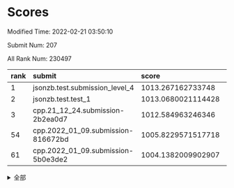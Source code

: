 # Scores

Modified Time: 2022-02-21 03:50:10

Submit Num: 207

All Rank Num: 230497

| rank |               submit               |       score        |       sigma        | pk_num |
| :--- | :--------------------------------- | :----------------- | :----------------- | :----- |
| 1    | jsonzb.test.submission_level_4     | 1013.267162733748  | 0.8343102106837399 | 4457   |
| 2    | jsonzb.test.test_1                 | 1013.0680021114428 | 0.7900122378317564 | 4455   |
| 3    | cpp.21_12_24.submission-2b2ea0d7   | 1012.584963246346  | 0.7860809695836479 | 4456   |
| 54   | cpp.2022_01_09.submission-816672bd | 1005.8229571517718 | 0.7197330525181713 | 4454   |
| 61   | cpp.2022_01_09.submission-5b0e3de2 | 1004.1382009902907 | 0.7089951166115162 | 4452   |


<details>
<summary>全部</summary>

| rank |                 submit                 |       score        |       sigma        | pk_num |
| :--- | :------------------------------------- | :----------------- | :----------------- | :----- |
| 1    | jsonzb.test.submission_level_4         | 1013.267162733748  | 0.8343102106837399 | 4457   |
| 2    | jsonzb.test.test_1                     | 1013.0680021114428 | 0.7900122378317564 | 4455   |
| 3    | cpp.21_12_24.submission-2b2ea0d7       | 1012.584963246346  | 0.7860809695836479 | 4456   |
| 4    | gobigger.level_3.submission_level_3_28 | 1011.437908294861  | 0.761957160637466  | 4457   |
| 5    | gobigger.level_3.submission_level_3_46 | 1011.2858243341501 | 0.7721707104340387 | 4452   |
| 6    | gobigger.level_3.submission_level_3_26 | 1011.2497577251318 | 0.7653047528610543 | 4458   |
| 7    | gobigger.level_3.submission_level_3_36 | 1011.2420073215355 | 0.8047979639494623 | 4457   |
| 8    | gobigger.level_3.submission_level_3_40 | 1011.2395479984573 | 0.7671843836385498 | 4454   |
| 9    | gobigger.level_3.submission_level_3_31 | 1011.0827424884787 | 0.7725411504692233 | 4454   |
| 10   | gobigger.level_3.submission_level_3_29 | 1010.8935663005515 | 0.7777286189093632 | 4456   |
| 11   | gobigger.level_3.submission_level_3_42 | 1010.8745478893479 | 0.7566325000381725 | 4456   |
| 12   | gobigger.level_3.submission_level_3_41 | 1010.8695687571856 | 0.766856737726182  | 4451   |
| 13   | gobigger.level_3.submission_level_3_4  | 1010.8567143618204 | 0.7551497970498544 | 4450   |
| 14   | gobigger.level_3.submission_level_3_2  | 1010.802157142978  | 0.7879971657411592 | 4457   |
| 15   | gobigger.level_3.submission_level_3_5  | 1010.7299769082939 | 0.7772213845592157 | 4453   |
| 16   | gobigger.level_3.submission_level_3_48 | 1010.6634598496347 | 0.7809060286455042 | 4454   |
| 17   | gobigger.level_3.submission_level_3_11 | 1010.5792561847054 | 0.7464800908968292 | 4453   |
| 18   | gobigger.level_3.submission_level_3_1  | 1010.4628944829357 | 0.7607699331059443 | 4453   |
| 19   | gobigger.level_3.submission_level_3_12 | 1010.4459366460011 | 0.7431846535998349 | 4458   |
| 20   | gobigger.level_3.submission_level_3_37 | 1010.4324751022898 | 0.7458041350341534 | 4448   |
| 21   | gobigger.level_3.submission_level_3_33 | 1010.4001291851908 | 0.7634808674832194 | 4455   |
| 22   | gobigger.level_3.submission_level_3_16 | 1010.3832506519587 | 0.7496271184408623 | 4454   |
| 23   | gobigger.level_3.submission_level_3_39 | 1010.3572897101736 | 0.7449374558371514 | 4454   |
| 24   | gobigger.level_3.submission_level_3_19 | 1010.3052395702998 | 0.7619778092476812 | 4459   |
| 25   | gobigger.level_3.submission_level_3_14 | 1010.2280964138582 | 0.782959425034368  | 4457   |
| 26   | gobigger.level_3.submission_level_3_13 | 1010.0953685117712 | 0.749266504888477  | 4447   |
| 27   | gobigger.level_3.submission_level_3_43 | 1010.0614122864695 | 0.7742348053117261 | 4448   |
| 28   | gobigger.level_3.submission_level_3_35 | 1010.050896457434  | 0.7820151251639499 | 4455   |
| 29   | gobigger.level_3.submission_level_3_8  | 1010.0309042042754 | 0.753408152844283  | 4449   |
| 30   | gobigger.level_3.submission_level_3_0  | 1010.0236594787294 | 0.7743931226503408 | 4450   |
| 31   | gobigger.level_3.submission_level_3_3  | 1009.9975244772259 | 0.7551242980998505 | 4456   |
| 32   | gobigger.level_3.submission_level_3_15 | 1009.8819899821041 | 0.775179500499233  | 4454   |
| 33   | gobigger.level_3.submission_level_3_32 | 1009.7317508063353 | 0.7495743910848688 | 4455   |
| 34   | gobigger.level_3.submission_level_3_24 | 1009.5612419045068 | 0.7337173961904333 | 4456   |
| 35   | gobigger.level_3.submission_level_3_18 | 1009.5346129994758 | 0.7515864247625783 | 4456   |
| 36   | gobigger.level_3.submission_level_3_22 | 1009.4556061501603 | 0.7544239917538093 | 4453   |
| 37   | gobigger.level_3.submission_level_3_38 | 1009.4485188956546 | 0.7444858980632508 | 4457   |
| 38   | gobigger.level_3.submission_level_3_27 | 1009.3962902379578 | 0.7458537182093972 | 4457   |
| 39   | gobigger.level_3.submission_level_3_44 | 1009.3955971822518 | 0.7591950333817677 | 4454   |
| 40   | gobigger.level_3.submission_level_3_20 | 1009.3792375003188 | 0.7636696444040801 | 4452   |
| 41   | gobigger.level_3.submission_level_3_10 | 1009.358962552474  | 0.7418907060856392 | 4453   |
| 42   | gobigger.level_3.submission_level_3_9  | 1009.2055535778442 | 0.7424503209769153 | 4455   |
| 43   | gobigger.level_3.submission_level_3_17 | 1009.1954712843307 | 0.7362573724097835 | 4453   |
| 44   | gobigger.level_3.submission_level_3_21 | 1009.1539872320288 | 0.7401152855969054 | 4448   |
| 45   | gobigger.level_3.submission_level_3_47 | 1008.9891140930089 | 0.7376164516186421 | 4455   |
| 46   | gobigger.level_3.submission_level_3_6  | 1008.9801653095677 | 0.7440853905775946 | 4453   |
| 47   | gobigger.level_3.submission_level_3_34 | 1008.9100500962197 | 0.7358139529174941 | 4451   |
| 48   | gobigger.level_3.submission_level_3_25 | 1008.85374687713   | 0.7302666518643586 | 4455   |
| 49   | gobigger.level_3.submission_level_3_7  | 1008.7576940794545 | 0.7488199848509102 | 4453   |
| 50   | gobigger.level_3.submission_level_3_30 | 1008.5808925904588 | 0.7509687110515834 | 4453   |
| 51   | gobigger.level_3.submission_level_3_45 | 1008.5522937316696 | 0.7568283841850988 | 4451   |
| 52   | gobigger.level_3.submission_level_3_49 | 1008.5326552142949 | 0.7622308068664773 | 4458   |
| 53   | gobigger.level_3.submission_level_3_23 | 1008.1125387074221 | 0.7519056703503468 | 4453   |
| 54   | cpp.2022_01_09.submission-816672bd     | 1005.8229571517718 | 0.7197330525181713 | 4454   |
| 55   | gobigger.level_1.submission_level_1_47 | 1005.0427917081672 | 0.729700855560473  | 4458   |
| 56   | gobigger.level_1.submission_level_1_32 | 1004.7488043808414 | 0.7090236487764935 | 4454   |
| 57   | gobigger.level_1.submission_level_1_41 | 1004.6744295248071 | 0.7172205821843955 | 4455   |
| 58   | gobigger.level_1.submission_level_1_45 | 1004.624694763244  | 0.7069254704919794 | 4454   |
| 59   | gobigger.level_1.submission_level_1_4  | 1004.5844703343294 | 0.7276638742450426 | 4457   |
| 60   | gobigger.level_1.submission_level_1_38 | 1004.2718839201833 | 0.7337874507315503 | 4453   |
| 61   | cpp.2022_01_09.submission-5b0e3de2     | 1004.1382009902907 | 0.7089951166115162 | 4452   |
| 62   | gobigger.level_1.submission_level_1_17 | 1003.9038199404439 | 0.7228504724939183 | 4454   |
| 63   | gobigger.level_1.submission_level_1_14 | 1003.8923898103064 | 0.7146413506090294 | 4458   |
| 64   | gobigger.level_1.submission_level_1_2  | 1003.8899167811933 | 0.7152379472205003 | 4455   |
| 65   | gobigger.level_1.submission_level_1_34 | 1003.8472847082245 | 0.7185581511079187 | 4454   |
| 66   | gobigger.level_1.submission_level_1_44 | 1003.8426266498349 | 0.717999402847313  | 4454   |
| 67   | gobigger.level_1.submission_level_1_1  | 1003.7881553107342 | 0.71450712022441   | 4455   |
| 68   | gobigger.level_1.submission_level_1_13 | 1003.6997114715997 | 0.7178436391919052 | 4455   |
| 69   | gobigger.level_1.submission_level_1_23 | 1003.6864359732014 | 0.7131880360629724 | 4452   |
| 70   | gobigger.level_1.submission_level_1_11 | 1003.6355792629081 | 0.7247639066488861 | 4458   |
| 71   | gobigger.level_1.submission_level_1_27 | 1003.6289324021836 | 0.7300739128208374 | 4451   |
| 72   | gobigger.level_1.submission_level_1_10 | 1003.5786329179272 | 0.725920098890949  | 4452   |
| 73   | gobigger.level_1.submission_level_1_31 | 1003.5550602676362 | 0.7157940026655675 | 4455   |
| 74   | gobigger.level_1.submission_level_1_22 | 1003.5351684880534 | 0.718652531498698  | 4459   |
| 75   | gobigger.level_1.submission_level_1_8  | 1003.5233923369966 | 0.7107088365257667 | 4453   |
| 76   | gobigger.level_1.submission_level_1_26 | 1003.4963081822457 | 0.7037945811663595 | 4457   |
| 77   | gobigger.level_1.submission_level_1_6  | 1003.4586266191062 | 0.7192136450618313 | 4453   |
| 78   | gobigger.level_1.submission_level_1_3  | 1003.434152908182  | 0.7086103555019985 | 4452   |
| 79   | gobigger.level_1.submission_level_1_19 | 1003.393410979528  | 0.7051382099467844 | 4455   |
| 80   | gobigger.level_1.submission_level_1_5  | 1003.2367184970367 | 0.7145430627415728 | 4450   |
| 81   | gobigger.level_1.submission_level_1_33 | 1003.1852888864005 | 0.7176852716958737 | 4457   |
| 82   | gobigger.level_1.submission_level_1_16 | 1003.1676754018154 | 0.7168940926558568 | 4451   |
| 83   | gobigger.level_1.submission_level_1_24 | 1003.1437050310278 | 0.7109090252463593 | 4451   |
| 84   | gobigger.level_1.submission_level_1_0  | 1003.1293395042281 | 0.7140013389334202 | 4451   |
| 85   | gobigger.level_1.submission_level_1_30 | 1003.1189956696463 | 0.7260359030488679 | 4455   |
| 86   | gobigger.level_1.submission_level_1_40 | 1003.1032160143568 | 0.7340599120714331 | 4457   |
| 87   | gobigger.level_1.submission_level_1_7  | 1003.0531347384402 | 0.7181658949497312 | 4453   |
| 88   | gobigger.level_1.submission_level_1_36 | 1003.036323721278  | 0.7254658436588616 | 4457   |
| 89   | gobigger.level_1.submission_level_1_9  | 1002.977638268912  | 0.7275422070596068 | 4459   |
| 90   | gobigger.level_1.submission_level_1_43 | 1002.9664029920484 | 0.7111467921107624 | 4462   |
| 91   | gobigger.level_1.submission_level_1_20 | 1002.7993151612758 | 0.7130798382253134 | 4452   |
| 92   | gobigger.level_1.submission_level_1_21 | 1002.7533047514222 | 0.7035166156268537 | 4455   |
| 93   | gobigger.level_1.submission_level_1_46 | 1002.7352672754498 | 0.72312556073366   | 4449   |
| 94   | gobigger.level_1.submission_level_1_25 | 1002.6354490925243 | 0.7145521640855164 | 4456   |
| 95   | gobigger.level_1.submission_level_1_15 | 1002.6072520548029 | 0.7103355495035747 | 4454   |
| 96   | gobigger.level_1.submission_level_1_35 | 1002.592082270921  | 0.7059942240544843 | 4451   |
| 97   | gobigger.level_1.submission_level_1_37 | 1002.5868703747482 | 0.717802658892865  | 4455   |
| 98   | gobigger.level_1.submission_level_1_42 | 1002.4366236775538 | 0.7049472249772804 | 4456   |
| 99   | gobigger.level_1.submission_level_1_49 | 1002.3646958918226 | 0.7235818657580086 | 4457   |
| 100  | gobigger.level_1.submission_level_1_18 | 1002.3604967250307 | 0.7159838770377932 | 4454   |
| 101  | gobigger.level_1.submission_level_1_48 | 1002.2690649261909 | 0.7121812590647013 | 4453   |
| 102  | gobigger.level_1.submission_level_1_28 | 1002.1664322432254 | 0.7162871703172864 | 4449   |
| 103  | gobigger.level_1.submission_level_1_29 | 1002.103345580438  | 0.7167658059426001 | 4453   |
| 104  | gobigger.level_1.submission_level_1_39 | 1001.7629735203466 | 0.7177802180976007 | 4458   |
| 105  | gobigger.level_1.submission_level_1_12 | 1001.5454987886209 | 0.7020933097051105 | 4454   |
| 106  | gobigger.random.submission_random_1    | 997.7713517686941  | 0.7084924136986269 | 4453   |
| 107  | gobigger.random.submission_random_5    | 997.2912700515332  | 0.7092420658740874 | 4457   |
| 108  | gobigger.random.submission_random_30   | 996.9838524320177  | 0.7137371237452256 | 4454   |
| 109  | gobigger.random.submission_random_23   | 996.8723664571202  | 0.7133510968195433 | 4454   |
| 110  | gobigger.random.submission_random_10   | 996.8635170006413  | 0.7000443386247172 | 4452   |
| 111  | gobigger.random.submission_random_18   | 996.8568103435375  | 0.7053587846826819 | 4453   |
| 112  | gobigger.random.submission_random_36   | 996.7218318431028  | 0.6963719397774962 | 4454   |
| 113  | gobigger.random.submission_random_12   | 996.6948212531391  | 0.7159354341570469 | 4457   |
| 114  | gobigger.random.submission_random_7    | 996.5066968637428  | 0.7015650858686909 | 4455   |
| 115  | gobigger.random.submission_random_13   | 996.4530120510493  | 0.7010740790567774 | 4449   |
| 116  | gobigger.random.submission_random_0    | 996.3480167309085  | 0.6975868636997219 | 4455   |
| 117  | gobigger.random.submission_random_21   | 996.2762517290854  | 0.7097558645481166 | 4459   |
| 118  | gobigger.random.submission_random_27   | 996.2025009354834  | 0.7087140177192707 | 4455   |
| 119  | gobigger.random.submission_random_15   | 996.1864816937925  | 0.7036737818204798 | 4459   |
| 120  | gobigger.random.submission_random_45   | 996.16279390013    | 0.7089960113604286 | 4453   |
| 121  | gobigger.random.submission_random_29   | 996.160705145046   | 0.7046068872212122 | 4451   |
| 122  | gobigger.random.submission_random_32   | 996.0547122211046  | 0.7171922318436367 | 4450   |
| 123  | gobigger.random.submission_random_17   | 996.0425470637547  | 0.7033308288738989 | 4454   |
| 124  | gobigger.random.submission_random_43   | 995.9975045608501  | 0.7103229643248317 | 4450   |
| 125  | gobigger.random.submission_random_24   | 995.9812586550574  | 0.7005921467504896 | 4451   |
| 126  | gobigger.random.submission_random_40   | 995.8366962925521  | 0.7194636264265216 | 4456   |
| 127  | gobigger.random.submission_random_26   | 995.8362026077413  | 0.7039911057385664 | 4456   |
| 128  | gobigger.random.submission_random_35   | 995.7950277673265  | 0.726460739244102  | 4453   |
| 129  | gobigger.random.submission_random_46   | 995.7776044342262  | 0.7180626929942798 | 4452   |
| 130  | gobigger.random.submission_random_14   | 995.7491236616999  | 0.7106845553963986 | 4457   |
| 131  | gobigger.random.submission_random_31   | 995.6980689078812  | 0.6930506330674394 | 4455   |
| 132  | gobigger.random.submission_random_2    | 995.6852728932569  | 0.7084688941877249 | 4458   |
| 133  | gobigger.random.submission_random_11   | 995.6700148406492  | 0.7097517129231173 | 4456   |
| 134  | gobigger.random.submission_random_25   | 995.6504692321369  | 0.6988849546836021 | 4454   |
| 135  | gobigger.random.submission_random_42   | 995.6420328624848  | 0.7048137772880141 | 4450   |
| 136  | gobigger.random.submission_random_9    | 995.6104181335934  | 0.7212339878727733 | 4452   |
| 137  | gobigger.random.submission_random_28   | 995.6030182165844  | 0.7115217363579324 | 4455   |
| 138  | gobigger.random.submission_random_16   | 995.5951466357138  | 0.7065122854318662 | 4450   |
| 139  | gobigger.random.submission_random_8    | 995.5236939303134  | 0.7159402264815006 | 4458   |
| 140  | gobigger.random.submission_random_20   | 995.4999861935105  | 0.7167041013069874 | 4458   |
| 141  | gobigger.random.submission_random_49   | 995.4866455853331  | 0.7126643699174046 | 4454   |
| 142  | gobigger.random.submission_random_19   | 995.4695482620269  | 0.7084545696033349 | 4451   |
| 143  | gobigger.random.submission_random_38   | 995.2951507865214  | 0.7124514631831578 | 4451   |
| 144  | gobigger.random.submission_random_47   | 995.2762926737008  | 0.714921470945488  | 4455   |
| 145  | gobigger.random.submission_random_37   | 995.2720249126202  | 0.7265314217471294 | 4453   |
| 146  | gobigger.random.submission_random_34   | 995.2657755139418  | 0.7038342981749395 | 4454   |
| 147  | gobigger.random.submission_random_41   | 995.1685900571464  | 0.7289911877231408 | 4456   |
| 148  | gobigger.random.submission_random_3    | 995.1614103992863  | 0.7237826452011418 | 4454   |
| 149  | gobigger.random.submission_random_33   | 995.1232755851524  | 0.7070691065838235 | 4452   |
| 150  | gobigger.random.submission_random_44   | 995.0960816629236  | 0.7120791287581086 | 4459   |
| 151  | gobigger.random.submission_random_48   | 995.057513043608   | 0.7014488402193362 | 4453   |
| 152  | gobigger.random.submission_random_4    | 995.0548058958627  | 0.7236904562718675 | 4451   |
| 153  | gobigger.random.submission_random_22   | 994.9853004524239  | 0.7185690685766577 | 4455   |
| 154  | gobigger.random.submission_random_6    | 994.8858388378901  | 0.7155412417756206 | 4456   |
| 155  | gobigger.random.submission_random_39   | 994.5732283823485  | 0.719902383036946  | 4452   |
| 156  | gobigger.level_2.submission_level_2_47 | 993.5348016334108  | 0.7424208796325394 | 4455   |
| 157  | gobigger.level_2.submission_level_2_10 | 993.397426060497   | 0.7489679332258901 | 4452   |
| 158  | gobigger.level_2.submission_level_2_18 | 993.3857636100836  | 0.7367802355276    | 4455   |
| 159  | gobigger.level_2.submission_level_2_38 | 993.1631133948287  | 0.7370828615245422 | 4455   |
| 160  | gobigger.level_2.submission_level_2_13 | 993.0166834389328  | 0.7331077461085305 | 4457   |
| 161  | gobigger.level_2.submission_level_2_6  | 992.9603875231187  | 0.7318420810902051 | 4455   |
| 162  | gobigger.level_2.submission_level_2_2  | 992.9514515754764  | 0.7293735249036571 | 4450   |
| 163  | gobigger.level_2.submission_level_2_36 | 992.910693900289   | 0.7375213070568022 | 4457   |
| 164  | gobigger.level_2.submission_level_2_3  | 992.8974443082246  | 0.7292719080138429 | 4454   |
| 165  | gobigger.level_2.submission_level_2_29 | 992.7942085077857  | 0.7285876385270217 | 4454   |
| 166  | gobigger.level_2.submission_level_2_1  | 992.7908571713501  | 0.7461043063567965 | 4459   |
| 167  | gobigger.level_2.submission_level_2_21 | 992.7597211252204  | 0.7243094125702477 | 4454   |
| 168  | gobigger.level_2.submission_level_2_0  | 992.7476804541021  | 0.7470417866363739 | 4448   |
| 169  | gobigger.level_2.submission_level_2_17 | 992.6990663112781  | 0.7588746154078715 | 4457   |
| 170  | gobigger.level_2.submission_level_2_19 | 992.6830466391802  | 0.7176555788372547 | 4449   |
| 171  | gobigger.level_2.submission_level_2_16 | 992.6648331973672  | 0.7556248044933649 | 4457   |
| 172  | gobigger.level_2.submission_level_2_15 | 992.6445033302924  | 0.737128290912486  | 4456   |
| 173  | gobigger.level_2.submission_level_2_7  | 992.6115902840651  | 0.7284512134481308 | 4459   |
| 174  | gobigger.level_2.submission_level_2_41 | 992.6058150645267  | 0.7351704901929531 | 4450   |
| 175  | gobigger.level_2.submission_level_2_5  | 992.5985326527634  | 0.722904574615307  | 4453   |
| 176  | gobigger.level_2.submission_level_2_40 | 992.5687454822466  | 0.7412432872790625 | 4455   |
| 177  | gobigger.level_2.submission_level_2_30 | 992.4403159579641  | 0.7370538458227364 | 4455   |
| 178  | gobigger.level_2.submission_level_2_48 | 992.4288723659986  | 0.7549667868802833 | 4452   |
| 179  | gobigger.level_2.submission_level_2_34 | 992.3735910684837  | 0.7423502446038058 | 4451   |
| 180  | gobigger.level_2.submission_level_2_20 | 992.309179842547   | 0.7301780672059592 | 4454   |
| 181  | gobigger.level_2.submission_level_2_28 | 992.2629253753281  | 0.731133101068482  | 4453   |
| 182  | gobigger.level_2.submission_level_2_31 | 992.2547219314241  | 0.7468533067169315 | 4450   |
| 183  | gobigger.level_2.submission_level_2_39 | 992.1772311276881  | 0.7426284751233793 | 4457   |
| 184  | gobigger.level_2.submission_level_2_22 | 992.1512597915703  | 0.7473322081764976 | 4459   |
| 185  | gobigger.level_2.submission_level_2_8  | 992.1012587582231  | 0.730185408504213  | 4455   |
| 186  | gobigger.level_2.submission_level_2_4  | 992.0971912209602  | 0.7358370187865058 | 4451   |
| 187  | gobigger.level_2.submission_level_2_9  | 992.0781966059959  | 0.7681295517794359 | 4450   |
| 188  | gobigger.level_2.submission_level_2_26 | 991.9928049909898  | 0.7377615815116935 | 4456   |
| 189  | gobigger.level_2.submission_level_2_45 | 991.9461188001536  | 0.7538020167984776 | 4451   |
| 190  | gobigger.level_2.submission_level_2_33 | 991.9128762738311  | 0.7310565451164927 | 4456   |
| 191  | gobigger.level_2.submission_level_2_24 | 991.8222622896525  | 0.7555711999563903 | 4454   |
| 192  | gobigger.level_2.submission_level_2_11 | 991.8057678354779  | 0.7384469190204707 | 4456   |
| 193  | gobigger.level_2.submission_level_2_46 | 991.715247723003   | 0.7535269161464281 | 4457   |
| 194  | gobigger.level_2.submission_level_2_12 | 991.5067065715727  | 0.7534010116249497 | 4452   |
| 195  | gobigger.level_2.submission_level_2_37 | 991.4728192745707  | 0.7500752250989712 | 4452   |
| 196  | gobigger.level_2.submission_level_2_49 | 991.4643986784553  | 0.7504129994940656 | 4452   |
| 197  | gobigger.level_2.submission_level_2_44 | 991.3211026763732  | 0.7619800406006868 | 4454   |
| 198  | gobigger.level_2.submission_level_2_32 | 991.1950920477158  | 0.7438988067470756 | 4450   |
| 199  | gobigger.level_2.submission_level_2_42 | 991.1535320867014  | 0.7445462089449841 | 4453   |
| 200  | gobigger.level_2.submission_level_2_25 | 991.133467170963   | 0.7666890139074576 | 4449   |
| 201  | gobigger.level_2.submission_level_2_14 | 991.0626334506178  | 0.741913184303205  | 4451   |
| 202  | gobigger.level_2.submission_level_2_23 | 990.942611197031   | 0.7629829792464116 | 4456   |
| 203  | gobigger.level_2.submission_level_2_27 | 990.9010139220903  | 0.771381420440921  | 4456   |
| 204  | gobigger.level_2.submission_level_2_35 | 990.6345883049116  | 0.772562045298642  | 4456   |
| 205  | gobigger.level_2.submission_level_2_43 | 990.6050452694932  | 0.7450845969043386 | 4457   |
| 206  | gobigger.none.submission_none_1        | 978.0569658980555  | 1.263291100135004  | 4452   |
| 207  | gobigger.none.submission_none_0        | 976.3260381811838  | 1.4249518956650993 | 4456   |

</details>